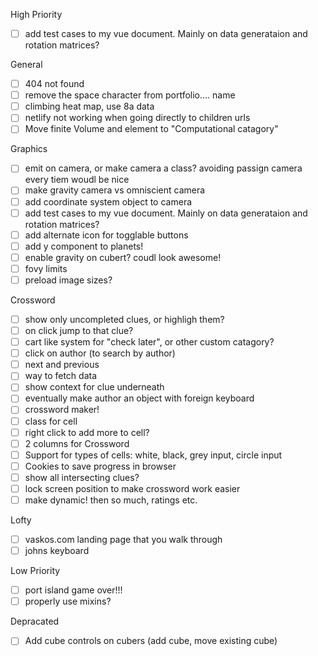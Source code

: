 High Priority

- [ ] add test cases to my vue document. Mainly on data generataion and rotation matrices?

General

- [ ] 404 not found
- [ ] remove the space character from portfolio.... name
- [ ] climbing heat map, use 8a data
- [ ] netlify not working when going directly to children urls
- [ ] Move finite Volume and element to "Computational catagory"

Graphics

- [ ] emit on camera, or make camera a class? avoiding passign camera every tiem woudl be nice
- [ ] make gravity camera vs omniscient camera
- [ ] add coordinate system object to camera
- [ ] add test cases to my vue document. Mainly on data generataion and rotation matrices?
- [ ] add alternate icon for togglable buttons
- [ ] add y component to planets!
- [ ] enable gravity on cubert? coudl look awesome!
- [ ] fovy limits
- [ ] preload image sizes?

Crossword

- [ ] show only uncompleted clues, or highligh them?
- [ ] on click jump to that clue?
- [ ] cart like system for "check later", or other custom catagory?
- [ ] click on author (to search by author)
- [ ] next and previous
- [ ] way to fetch data
- [ ] show context for clue underneath
- [ ] eventually make author an object with foreign keyboard
- [ ] crossword maker!
- [ ] class for cell
- [ ] right click to add more to cell?
- [ ] 2 columns for Crossword
- [ ] Support for types of cells: white, black, grey input, circle input
- [ ] Cookies to save progress in browser
- [ ] show all intersecting clues?
- [ ] lock screen position to make crossword work easier
- [ ] make dynamic! then so much, ratings etc.

Lofty

- [ ] vaskos.com landing page that you walk through
- [ ] johns keyboard

Low Priority

- [ ] port island game over!!!
- [ ] properly use mixins?

Depracated

- [ ] Add cube controls on cubers (add cube, move existing cube)
